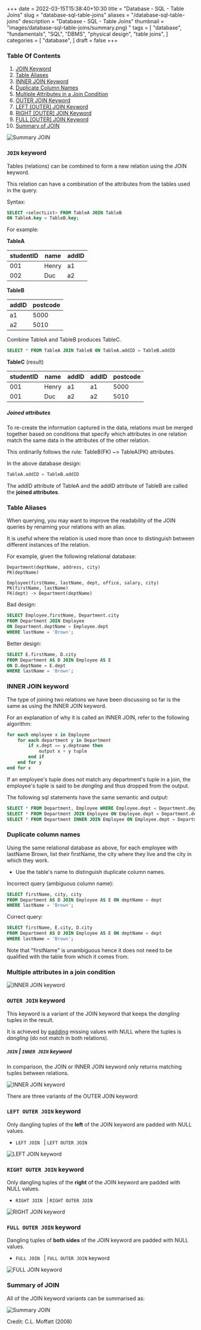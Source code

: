 +++
date = 2022-03-15T15:38:40+10:30
title = "Database - SQL - Table Joins"
slug = "database-sql-table-joins"
aliases = "/database-sql-table-joins"
description = "Database - SQL - Table Joins"
thumbnail = "images/database-sql-table-joins/summary.png) "
tags = [
    "database",
    "fundamentals",
    "SQL",
    "DBMS",
    "physical design",
    "table joins",
]
categories = [
    "database",
]
draft = false
+++

### Table Of Contents

1. [JOIN Keyword](#join-keyword)
1. [Table Aliases](#table-aliases)
1. [INNER JOIN Keyword](#inner-join-keyword)
1. [Duplicate Column Names](#duplicate-column-names)
1. [Multiple Attributes in a Join
Condition](#multiple-attributes-in-a-join-condition)
1. [OUTER JOIN Keyword](#outer-join-keyword)
1. [LEFT [OUTER] JOIN Keyword](#left-outer-join-keyword)
1. [RIGHT [OUTER] JOIN Keyword](#right-outer-join-keyword)
1. [FULL [OUTER] JOIN Keyword](#right-outer-join-keyword)
1. [Summary of JOIN](#summary-of-join)

![Summary JOIN](/images/database-sql-table-joins/summary.png)

### `JOIN` keyword

Tables (relations) can be combined to form a new relation using the JOIN keyword.

This relation can have a combination of the attributes from the tables
used in the query.

Syntax:

```sql
SELECT <selectList> FROM TableA JOIN TableB
ON TableA.key = TableB.key;
```

For example:

**TableA**

| studentID | name  | addID |
| ---       | ---   | ---   |
| 001       | Henry | a1    |
| 002       | Duc   | a2    |

**TableB**

| addID | postcode |
| ---   | ---      |
| a1    | 5000     |
| a2    | 5010     |

Combine TableA and TableB produces TableC.

```sql
SELECT * FROM TableA JOIN TableB ON TableA.addID = TableB.addID
```

**TableC** (result)

| studentID | name  | addID | addID | postcode |
| ---       | ---   | ---   | ---   | ---      |
| 001       | Henry | a1    | a1    | 5000     |
| 001       | Duc   | a2    | a2    | 5010     |

##### Joined attributes

To re-create the information captured in the data, relations must be
merged together based on conditions that specify which attributes in one
relation match the same data in the attributes of the other relation.

This ordinarily follows the rule: TableB(FK) ~> TableA(PK) attributes.

In the above database design:

```sql
TableA.addID = TableB.addID
```

The addID attribute of TableA and the addID attribute of TableB are
called the **joined attributes**.

### Table Aliases

When querying, you may want to improve the readability of the JOIN
queries by renaming your relations with an alias.

It is useful where the relation is used more than once to distinguish
between different instances of the relation.

For example, given the following relational database:

```text
Department(deptName, address, city)
PK(deptName)

Employee(firstName, lastName, dept, office, salary, city)
PK(firstName, lastName)
FK(dept) -> Department(deptName)
```

Bad design:

```sql
SELECT Employee.firstName, Department.city
FROM Department JOIN Employee
ON Department.deptName = Employee.dept
WHERE lastName = 'Brown';
```

Better design:

```sql
SELECT E.firstName, D.city
FROM Department AS D JOIN Employee AS E
ON D.deptName = E.dept
WHERE lastName = 'Brown';
```

### INNER JOIN keyword

The type of joining two relations we have been discussing so far is the
same as using the INNER JOIN keyword.

For an explanation of why it is called an INNER JOIN, refer to the
following algorithm:

```sql
for each employee x in Employee
    for each department y in Department
        if x.dept == y.deptname then
            output x + y tuple
        end if
    end for y
end for x
```

If an employee's tuple does not match any department's tuple in a join,
the employee's tuple is said to be *dangling* and thus dropped from the
output.

The following sql statements have the same semantic and output:

```sql
SELECT * FROM Department, Employee WHERE Employee.dept = Department.deptName
SELECT * FROM Department JOIN Employee ON Employee.dept = Department.deptName
SELECT * FROM Department INNER JOIN Employee ON Employee.dept = Department.deptName
```

### Duplicate column names

Using the same relational database as above, for each employee with
lastName Brown, list their firstName, the city where they live and the
city in which they work.

- Use the table's name to distinguish duplicate column names.

Incorrect query (ambiguous column name):

```sql
SELECT firstName, city, city
FROM Department AS D JOIN Employee AS E ON deptName = dept
WHERE lastName = 'Brown';
```

Correct query:

```sql
SELECT firstName, E.city, D.city
FROM Department AS D JOIN Employee AS E ON deptName = dept
WHERE lastName = 'Brown';
```

Note that "firstName" is unambiguous hence it does not need to be
qualified with the table from which it comes from.

### Multiple attributes in a join condition

![INNER JOIN keyword](/images/database-sql-table-joins/multi-attributes.png)

### `OUTER JOIN` keyword

This keyword is a variant of the JOIN keyword that keeps the *dangling*
tuples in the result.

It is achieved by
[padding](https://www.oxfordlearnersdictionaries.com/definition/english/pad_2)
missing values with NULL where the tuples is *dangling* (do not match in
both relations).

##### `JOIN` | `INNER JOIN` keyword

In comparison, the JOIN or INNER JOIN keyword only returns matching
tuples between relations.

![INNER JOIN keyword](/images/database-sql-table-joins/inner-join.png)

There are three variants of the OUTER JOIN keyword:

### `LEFT OUTER JOIN` keyword

Only dangling tuples of the **left** of the JOIN keyword are padded with
NULL values.

- `LEFT JOIN ` | `LEFT OUTER JOIN`

![LEFT JOIN keyword](/images/database-sql-table-joins/left-join.png)

### `RIGHT OUTER JOIN` keyword

Only dangling tuples of the **right** of the JOIN keyword are padded
with NULL values.

- `RIGHT JOIN ` | `RIGHT OUTER JOIN`

![RIGHT JOIN keyword](/images/database-sql-table-joins/right-join.png)

### `FULL OUTER JOIN` keyword

Dangling tuples of **both sides** of the JOIN keyword are padded with
NULL values.

- `FULL JOIN ` | `FULL OUTER JOIN` keyword

![FULL JOIN keyword](/images/database-sql-table-joins/full-join.png)

### Summary of JOIN

All of the JOIN keyword variants can be summarised as:

![Summary JOIN](/images/database-sql-table-joins/summary.png)

Credit: C.L. Moffatt (2008)
